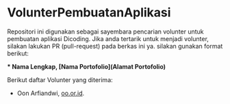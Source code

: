 # VolunterPembuatanAplikasi
Repositori ini digunakan sebagai sayembara pencarian volunter untuk pembuatan aplikasi Dicoding. Jika anda tertarik untuk menjadi volunter, silakan lakukan PR (pull-request) pada berkas ini ya. silakan gunakan format berikut: 

**\* Nama Lengkap, [Nama Portofolio](Alamat Portofolio)**

Berikut daftar Volunter yang diterima:

* Oon Arfiandwi, [oo.or.id](https://oo.or.id).
